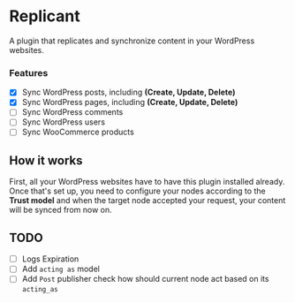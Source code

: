 # Replicant
A plugin that replicates and synchronize content in your WordPress websites.

### Features
   - [X] Sync WordPress posts, including **(Create, Update, Delete)**
   - [X] Sync WordPress pages, including **(Create, Update, Delete)**
   - [ ] Sync WordPress comments
   - [ ] Sync WordPress users
   - [ ] Sync WooCommerce products

## How it works
First, all your WordPress websites have to have this plugin installed already. Once that's set up, you need to configure your nodes according to the **Trust model** and when the target node accepted your request, your content will be synced from now on.

## TODO
   - [ ] Logs Expiration
   - [ ] Add `acting as` model
   - [ ] Add `Post` publisher check how should current node act based on its `acting_as`

